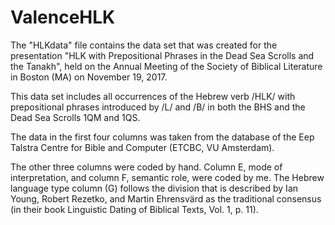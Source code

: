 # ValenceHLK

The "HLKdata" file contains the data set that was created for the presentation "HLK with Prepositional Phrases in the Dead Sea Scrolls and the Tanakh", held on the Annual Meeting of the Society of Biblical Literature in Boston (MA) on November 19, 2017. 

This data set includes all occurrences of the Hebrew verb /HLK/ with prepositional phrases introduced by /L/ and /B/ in both the BHS and the Dead Sea Scrolls 1QM and 1QS.

The data in the first four columns was taken from the database of the Eep Talstra Centre for Bible and Computer (ETCBC, VU Amsterdam). 

The other three columns were coded by hand. Column E, mode of interpretation, and column F, semantic role, were coded by me. The Hebrew language type column (G) follows the division that is described by Ian Young, Robert Rezetko, and Martin Ehrensvärd as the traditional consensus (in their book Linguistic Dating of Biblical Texts, Vol. 1, p. 11). 

